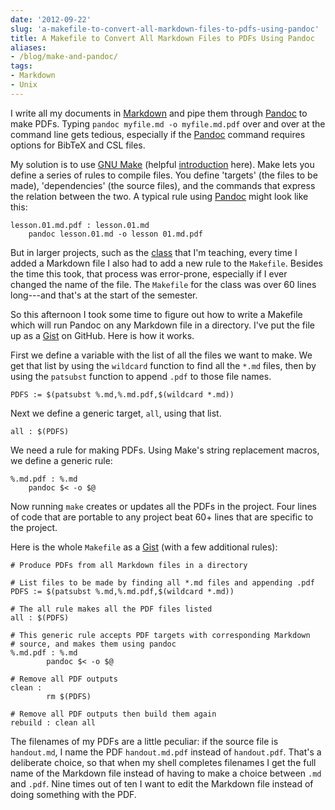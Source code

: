 ```yaml
---
date: '2012-09-22'
slug: 'a-makefile-to-convert-all-markdown-files-to-pdfs-using-pandoc'
title: A Makefile to Convert All Markdown Files to PDFs Using Pandoc
aliases:
- /blog/make-and-pandoc/
tags:
- Markdown
- Unix
---
```


I write all my documents in [Markdown](http://chronicle.com/blogs/profhacker/markdown-the-syntax-you-probably-already-know/35295) and pipe them through [Pandoc](http://johnmacfarlane.net/pandoc/) to make PDFs. Typing `pandoc myfile.md -o myfile.md.pdf` over and over at the command line gets tedious, especially if the [Pandoc](http://johnmacfarlane.net/pandoc/) command requires options for BibTeX and CSL files.

My solution is to use [GNU Make](http://www.gnu.org/software/make/) (helpful [introduction](http://www.cprogramming.com/tutorial/makefiles.html) here). Make lets you define a series of rules to compile files. You define 'targets' (the files to be made), 'dependencies' (the source files), and the commands that express the relation between the two. A typical rule using [Pandoc](http://johnmacfarlane.net/pandoc/) might look like this:

```
lesson.01.md.pdf : lesson.01.md
    pandoc lesson.01.md -o lesson 01.md.pdf
```

<!--more-->

But in larger projects, such as the [class](http://lincolnmullen.com/courses/uws/) that I'm teaching, every time I added a Markdown file I also had to add a new rule to the `Makefile`. Besides the time this took, that process was error-prone, especially if I ever changed the name of the file. The `Makefile` for the class was over 60 lines long---and that's at the start of the semester.

So this afternoon I took some time to figure out how to write a Makefile which will run Pandoc on any Markdown file in a directory. I've put the file up as a [Gist](https://gist.github.com/3767386) on GitHub. Here is how it works.

First we define a variable with the list of all the files we want to make. We get that list by using the `wildcard` function to find all the `*.md` files, then by using the `patsubst` function to append `.pdf` to those file names.

```
PDFS := $(patsubst %.md,%.md.pdf,$(wildcard *.md))
```

Next we define a generic target, `all`, using that list.

```
all : $(PDFS)
```

We need a rule for making PDFs. Using Make's string replacement macros, we define a generic rule:

```
%.md.pdf : %.md
    pandoc $< -o $@
```

Now running `make` creates or updates all the PDFs in the project. Four lines of code that are portable to any project beat 60+ lines that are specific to the project.

Here is the whole `Makefile` as a [Gist](https://gist.github.com/3767386) (with a few additional rules):

```
# Produce PDFs from all Markdown files in a directory

# List files to be made by finding all *.md files and appending .pdf
PDFS := $(patsubst %.md,%.md.pdf,$(wildcard *.md))

# The all rule makes all the PDF files listed
all : $(PDFS)
                        
# This generic rule accepts PDF targets with corresponding Markdown 
# source, and makes them using pandoc
%.md.pdf : %.md
        pandoc $< -o $@

# Remove all PDF outputs
clean :
        rm $(PDFS)

# Remove all PDF outputs then build them again
rebuild : clean all
```

The filenames of my PDFs are a little peculiar: if the source file is `handout.md`, I name the PDF `handout.md.pdf` instead of `handout.pdf`. That's a deliberate choice, so that when my shell completes filenames I get the full name of the Markdown file instead of having to make a choice between `.md` and `.pdf`. Nine times out of ten I want to edit the Markdown file instead of doing something with the PDF.
